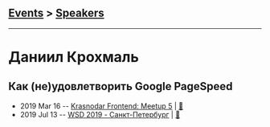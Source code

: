 ## [Events](../README.md) > [Speakers](../speakers.md)
---

# Даниил Крохмаль

## Как (не)удовлетворить Google PageSpeed
- 2019 Mar 16 -- [Krasnodar Frontend: Meetup 5](https://www.youtube.com/watch?v=cl8VhCmpDPo)  | [:notebook:](https://yadi.sk/i/kyKsnQlqy_ReWg)  
- 2019 Jul 13 -- [WSD 2019 - Санкт-Петербург](https://www.youtube.com/watch?v=_0psqory6rk&t=17017s)  | [:notebook:](https://wsd.events/2019/07/13/pres/pagespeed-happy.pdf)  
